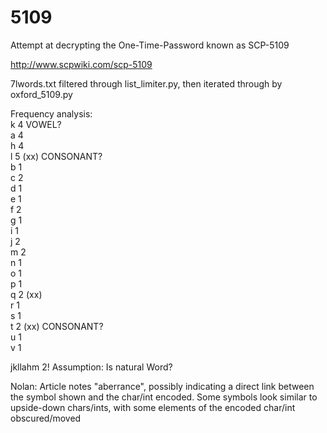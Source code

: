 # 5109
Attempt at decrypting the One-Time-Password known as SCP-5109

http://www.scpwiki.com/scp-5109

7lwords.txt filtered through list_limiter.py, then iterated through by oxford_5109.py  

Frequency analysis:  
k 4 VOWEL?  
a 4  
h 4  
l 5 (xx) CONSONANT?  
b 1  
c 2  
d 1  
e 1  
f 2  
g 1  
i 1  
j 2  
m 2  
n 1  
o 1  
p 1  
q 2 (xx)  
r 1  
s 1  
t 2 (xx) CONSONANT?  
u 1  
v 1  

jkllahm 2! Assumption: Is natural Word?



Nolan: Article notes "aberrance", possibly indicating a direct link between the symbol shown and the char/int encoded. Some symbols look similar to upside-down chars/ints, with some elements of the encoded char/int obscured/moved
